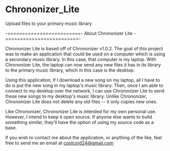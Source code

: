 Chrononizer_Lite
================

Upload files to your primary music library

-=========================- About Chrononizer Lite -=========================-

Chrononizer Lite is based off of Chrononizer v1.0.2. The goal of this project 
was to make an application that could be used on a computer which is using
a secondary music library. In this case, that computer is my laptop. With
Chrononizer Lite, the laptop can now send any new files it has in its library
to the primary music library, which in this case is the desktop.

Using this application, if I download a new song on my laptop, all I have to
do is put the new song in my laptop's music library. Then, once I am able to 
connect to my desktop over the network, I can use Chrononizer Lite to send
these new songs to my desktop's music library. Unlike Chrononizer,
Chrononizer Lite does not delete any old files -- it only copies new ones.

Like Chrononizer, Chrononizer Lite is intended for my own personal use.
However, I intend to keep it open source. If anyone else wants to build
something similar, they'll have the option of using my source code as a base.

If you wish to contact me about the application, or anything of the like,
feel free to send me an email at coolcord24@gmail.com
